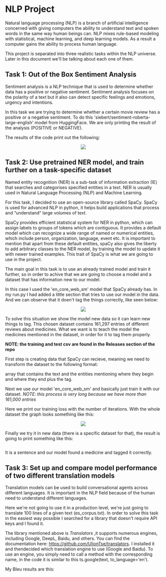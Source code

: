 # **NLP Project**

Natural language processing (NLP) is a branch of artificial intelligence concerned with giving computers the ability to understand text and spoken words in the same way human beings can. NLP mixes rule-based modeling with statistical, machine learning, and deep learning models. As a result a computer gains the ability to process human language. 

This project is separated into three realistic tasks within the NLP universe. Later in this document we'll be talking about each one of them. 

## **Task 1: Out of the Box Sentiment Analysis**

Sentiment analysis is a NLP technique that is used to determine whether data has a positive or negative sentiment. Sentiment analysis focuses on the polarity of a text but it also can detect specific feelings and emotions, urgency and intentions.

In this task we are trying to determine whether a certain movie review has a positive or a negative sentiment. To do this 'siebert/sentiment-roberta-large-english' model from HuggingFace. We are only printing the result of the analysis (POSITIVE or NEGATIVE).

The results of the code print out the following:
<p align="center">
  
  <img  src="https://user-images.githubusercontent.com/112834283/201458928-5a54e045-4137-4ccc-bf8f-a9a61be6ee2e.png">
  
</p>

## **Task 2: Use pretrained NER model, and train further on a task-specific dataset**

Named entity recognition (NER) is a sub-task of information extraction (IE) that searches and categorises specified entities in a text. NER is usually used in Natural Language Processing (NLP) and Machine Learning.

For this task, I decided to use an open-source library called SpaCy. SpaCy is used for advanced NLP in python, it helps build applications that process and “understand” large volumes of text.

SpaCy provides efficient statistical system for NER in python, which can assign labels to groups of tokens which are contiguous. It provides a default model which can recognize a wide range of named or numerical entities, which include person, organization, language, event etc. It is important to mention that apart from these default entities, spaCy also gives the liberty to add arbitrary classes to the NER model, by training the model to update it with newer trained examples. This trait of SpaCy is what we are going to use in the project.

The main goal in this task is to use an already trained model and train it further, so in order to achive that we are going to choose a model and a dataset that has information new to our model. 

In this case I used the 'en_core_web_sm' model that SpaCy already has. In my run.py I had added a little section that tries to use our model in the data. And we can observe that it doen't tag the things correctly, like seen below:

<p align="center">
  
  <img  src="https://user-images.githubusercontent.com/112834283/201459001-b0657add-e717-4108-b6d4-70b0a3be3965.png">
  
</p>


To solve this situation we show the model new data so it can learn new things to tag. This chosen dataset contains 161,297 entries of different reviews about medicines. What we want is to teach the model the medicines mentioned in the dataset, in order for it to tag them properly. 

**NOTE: the training and test csv are found in the Releases section of the repo**

First step is creating data that SpaCy can recieve, meaning we need to transform the dataset to the following format: 

array that contains the text and the entities mentioning where they begin and where they end plus the tag. 

Next we use our model 'en_core_web_sm' and basically just train it with our dataset. *NOTE: this process is very long because we have more than 161,000 entries*

Here we print our training loss with the number of iterations. With the whole dataset the graph looks something like this:

<p align="center">
  
 
  <img  src="https://user-images.githubusercontent.com/112834283/201459370-fc45bc3d-cf8a-4123-9306-7f22241ab740.png">
  
</p>


Finally we try it in new data (there is a specific dataset for that), the result is going to print something like this:

<p align="center">
  
 <img  src="">
  
</p>

It is a sentence and our model found a medicine and tagged it correctly. 

## **Task 3: Set up and compare model performance of two different translation models**

Translation models can be used to build conversational agents across different languages. It is important in the NLP field because of the human need to understand different languages. 

Here we're not going to use it in a production level, we're just going to translate 100 lines of a given text (es_corpus.txt). In order to solve this task in the easiest way possible I searched for a library that doesn't require API keys and I found it. 

The library mentioned above is *Translators* ,it supports numerous engines, including Google, DeepL, Baidu, and others. You can find the documentation here: https://github.com/UlionTse/translators. I installed it and thendecided which translation engine to use (Google and Baidu). To use an engine, you simply need to call a method with the corresponding name, in the code it is similar to this ts.google(text, to_language='en'). 

My Bleu results are this:

<p align="center">
  
 <img  src="">
  
</p>
